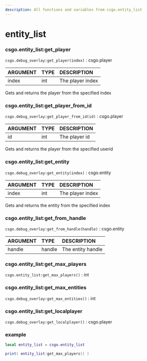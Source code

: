 ```yaml
---
description: All functions and variables from csgo.entity_list
---
```


# entity\_list

### csgo.entity\_list:get\_player <a id="csgo-debug_overlay-add_box_overlay"></a>

`csgo.debug_overlay:get_player(index)` :  csgo.player

| ARGUMENT | TYPE | DESCRIPTION |
| :--- | :--- | :--- |
| index | int | The player index |

Gets and returns the player from the specified index

### csgo.entity\_list:get\_player\_from\_id <a id="csgo-debug_overlay-add_box_overlay"></a>

`csgo.debug_overlay:get_player_from_id(id)` :  csgo.player

| ARGUMENT | TYPE | DESCRIPTION |
| :--- | :--- | :--- |
| id | int | The player id |

Gets and returns the player from the specified userid

### csgo.entity\_list:get\_entity <a id="csgo-debug_overlay-add_box_overlay"></a>

`csgo.debug_overlay:get_entity(index)` : csgo.entity

| ARGUMENT | TYPE | DESCRIPTION |
| :--- | :--- | :--- |
| index | int | The player index |

Gets and returns the entity from the specified index

### csgo.entity\_list:get\_from\_handle <a id="csgo-debug_overlay-add_box_overlay"></a>

`csgo.debug_overlay:get_from_handle(handle)` : csgo.entity

| ARGUMENT | TYPE | DESCRIPTION |
| :--- | :--- | :--- |
| handle | handle | The entity handle |

### csgo.entity\_list:get\_max\_players <a id="csgo-debug_overlay-add_box_overlay"></a>

 `csgo.entity_list:get_max_players()` : int

### csgo.entity\_list:get\_max\_entities <a id="csgo-debug_overlay-add_box_overlay"></a>

`csgo.debug_overlay:get_max_entities()` : int

### csgo.entity\_list:get\_localplayer <a id="csgo-debug_overlay-add_box_overlay"></a>

`csgo.debug_overlay:get_localplayer()` : csgo.player

### example

```lua
local entity_list = csgo.entity_list

print( entity_list:get_max_players() )
```

